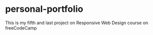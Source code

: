 # personal-portfolio
This is my fifth and last project on Responsive Web Design course on freeCodeCamp
